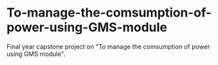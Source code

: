 # To-manage-the-comsumption-of-power-using-GMS-module
Final year capstone project on "To manage the comsumption of power using GMS module".
